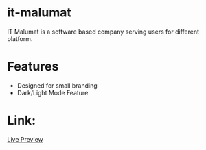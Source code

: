 # it-malumat
IT Malumat is a software based company serving users for different platform.

# Features

* Designed for small branding
* Dark/Light Mode Feature

# Link:
[Live Preview](https://it-malumat.vercel.app)
